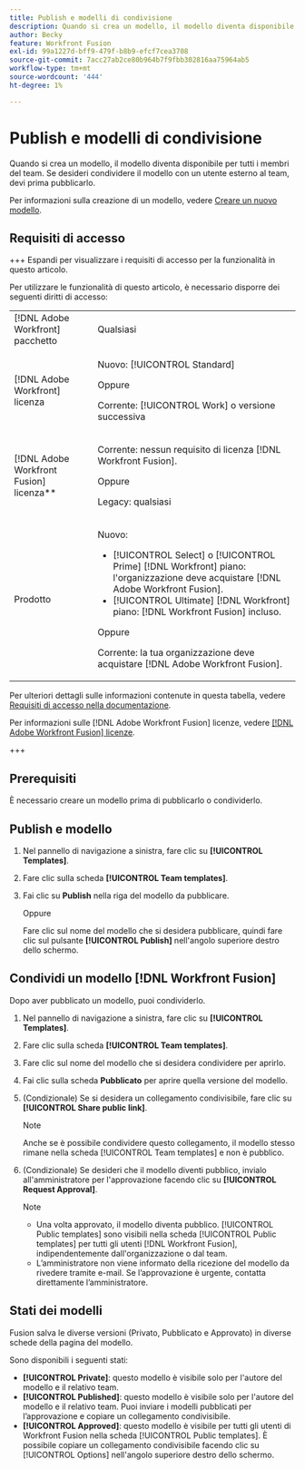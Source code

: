 ```yaml
---
title: Publish e modelli di condivisione
description: Quando si crea un modello, il modello diventa disponibile per tutti i membri del team. Se desideri condividere il modello con un utente esterno al team, devi prima pubblicarlo.
author: Becky
feature: Workfront Fusion
exl-id: 99a1227d-bff9-479f-b8b9-efcf7cea3708
source-git-commit: 7acc27ab2ce80b964b7f9fbb302816aa75964ab5
workflow-type: tm+mt
source-wordcount: '444'
ht-degree: 1%

---
```


# Publish e modelli di condivisione

Quando si crea un modello, il modello diventa disponibile per tutti i membri del team. Se desideri condividere il modello con un utente esterno al team, devi prima pubblicarlo.

Per informazioni sulla creazione di un modello, vedere [Creare un nuovo modello](/help/workfront-fusion/create-and-manage-templates/create-new-fusion-templates.md).

## Requisiti di accesso

+++ Espandi per visualizzare i requisiti di accesso per la funzionalità in questo articolo.

Per utilizzare le funzionalità di questo articolo, è necessario disporre dei seguenti diritti di accesso:

<table style="table-layout:auto">
 <col> 
 <col> 
 <tbody> 
  <tr> 
   <td role="rowheader">[!DNL Adobe Workfront] pacchetto</td> 
   <td> <p>Qualsiasi</p> </td> 
  </tr> 
  <tr data-mc-conditions=""> 
   <td role="rowheader">[!DNL Adobe Workfront] licenza</td> 
   <td> <p>Nuovo: [!UICONTROL Standard]</p><p>Oppure</p><p>Corrente: [!UICONTROL Work] o versione successiva</p> </td> 
  </tr> 
  <tr> 
   <td role="rowheader">[!DNL Adobe Workfront Fusion] licenza**</td> 
   <td>
   <p>Corrente: nessun requisito di licenza [!DNL Workfront Fusion].</p>
   <p>Oppure</p>
   <p>Legacy: qualsiasi </p>
   </td> 
  </tr> 
  <tr> 
   <td role="rowheader">Prodotto</td> 
   <td>
   <p>Nuovo:</p> <ul><li>[!UICONTROL Select] o [!UICONTROL Prime] [!DNL Workfront] piano: l'organizzazione deve acquistare [!DNL Adobe Workfront Fusion].</li><li>[!UICONTROL Ultimate] [!DNL Workfront] piano: [!DNL Workfront Fusion] incluso.</li></ul>
   <p>Oppure</p>
   <p>Corrente: la tua organizzazione deve acquistare [!DNL Adobe Workfront Fusion].</p>
   </td> 
  </tr>
 </tbody> 
</table>

Per ulteriori dettagli sulle informazioni contenute in questa tabella, vedere [Requisiti di accesso nella documentazione](/help/workfront-fusion/references/licenses-and-roles/access-level-requirements-in-documentation.md).

Per informazioni sulle [!DNL Adobe Workfront Fusion] licenze, vedere [[!DNL Adobe Workfront Fusion] licenze](/help/workfront-fusion/set-up-and-manage-workfront-fusion/licensing-operations-overview/license-automation-vs-integration.md).

+++

## Prerequisiti

È necessario creare un modello prima di pubblicarlo o condividerlo.

## Publish e modello

1. Nel pannello di navigazione a sinistra, fare clic su **[!UICONTROL Templates]**.
1. Fare clic sulla scheda **[!UICONTROL Team templates]**.
1. Fai clic su **Publish** nella riga del modello da pubblicare.

   Oppure


   Fare clic sul nome del modello che si desidera pubblicare, quindi fare clic sul pulsante **[!UICONTROL Publish]** nell&#39;angolo superiore destro dello schermo.

## Condividi un modello [!DNL Workfront Fusion]

Dopo aver pubblicato un modello, puoi condividerlo.

1. Nel pannello di navigazione a sinistra, fare clic su **[!UICONTROL Templates]**.
1. Fare clic sulla scheda **[!UICONTROL Team templates]**.
1. Fare clic sul nome del modello che si desidera condividere per aprirlo.
1. Fai clic sulla scheda **Pubblicato** per aprire quella versione del modello.
1. (Condizionale) Se si desidera un collegamento condivisibile, fare clic su **[!UICONTROL Share public link]**.

   >[!NOTE]
   >
   >Anche se è possibile condividere questo collegamento, il modello stesso rimane nella scheda [!UICONTROL Team templates] e non è pubblico.

1. (Condizionale) Se desideri che il modello diventi pubblico, invialo all&#39;amministratore per l&#39;approvazione facendo clic su **[!UICONTROL Request Approval]**.

   >[!NOTE]
   >
   >* Una volta approvato, il modello diventa pubblico. [!UICONTROL Public templates] sono visibili nella scheda [!UICONTROL Public templates] per tutti gli utenti [!DNL Workfront Fusion], indipendentemente dall&#39;organizzazione o dal team.
   >* L’amministratore non viene informato della ricezione del modello da rivedere tramite e-mail. Se l’approvazione è urgente, contatta direttamente l’amministratore.


## Stati dei modelli

Fusion salva le diverse versioni (Privato, Pubblicato e Approvato) in diverse schede della pagina del modello.

Sono disponibili i seguenti stati:

* **[!UICONTROL Private]**: questo modello è visibile solo per l&#39;autore del modello e il relativo team.
* **[!UICONTROL Published]**: questo modello è visibile solo per l&#39;autore del modello e il relativo team. Puoi inviare i modelli pubblicati per l’approvazione e copiare un collegamento condivisibile.
* **[!UICONTROL Approved]**: questo modello è visibile per tutti gli utenti di Workfront Fusion nella scheda [!UICONTROL Public templates]. È possibile copiare un collegamento condivisibile facendo clic su [!UICONTROL Options] nell&#39;angolo superiore destro dello schermo.

<!--You can also check the status from the [!UICONTROL Team templates] tab. If a template is published, it will have an icon to the right of the template name.

* **Eye icon**: The template is published, it is visible only for the team, and the approval request was not sent.
* **Yellow checkmark icon**: The template is published, it is visible only for the team, and the approval request was sent.
* **Green checkmark icon**: The template is published and public. It is visible for any Workfront Fusion user in the [!UICONTROL Public templates] tab. It is also still visible in the [!UICONTROL Team templates] tab, and the template author or their team member can still edit it.

Templates without icons have [!UICONTROL Private] status. They are not published and are visible only to the team.
-->
